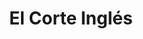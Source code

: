 ---
title: "El Corte Inglés"
url: /sabadell/el-corte-ingles-avinguda-de-francesc-macia/
shop: centro comercial
---